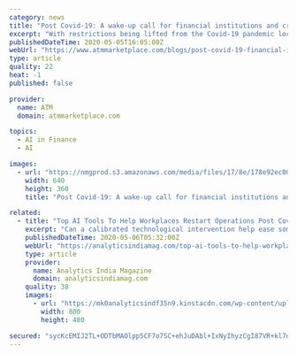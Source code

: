 ```yaml
---
category: news
title: "Post Covid-19: A wake-up call for financial institutions and credit unions"
excerpt: "With restrictions being lifted from the Covid-19 pandemic lockdown, financial institutions and credit unions should be thinking about how they will prepare for the \"new normal\" in a post-Covid-19 world."
publishedDateTime: 2020-05-05T16:05:00Z
webUrl: "https://www.atmmarketplace.com/blogs/post-covid-19-financial-institutions-and-credit-unions-get-ready-for-change/"
type: article
quality: 22
heat: -1
published: false

provider:
  name: ATM
  domain: atmmarketplace.com

topics:
  - AI in Finance
  - AI

images:
  - url: "https://nmgprod.s3.amazonaws.com/media/files/17/8e/178e92ec00714856396972c30bd35fef/cover_image_1588678310.jpg.640x360_q85_crop.jpg"
    width: 640
    height: 360
    title: "Post Covid-19: A wake-up call for financial institutions and credit unions"

related:
  - title: "Top AI Tools To Help Workplaces Restart Operations Post Covid-19 Lockdown"
    excerpt: "Can a calibrated technological intervention help ease some of the core modifications required to reset workplaces in a post-Covid-19 world?"
    publishedDateTime: 2020-05-06T05:32:00Z
    webUrl: "https://analyticsindiamag.com/top-ai-tools-to-help-workplaces-reopen-post-covid-19-lockdown/"
    type: article
    provider:
      name: Analytics India Magazine
      domain: analyticsindiamag.com
    quality: 38
    images:
      - url: "https://mk0analyticsindf35n9.kinstacdn.com/wp-content/uploads/2020/05/afivelayered.jpg"
        width: 800
        height: 480

secured: "sycKcEMIJ2TL+ODTbMAOlpp5CF7o7SC+ehJuDAbl+IxNyIhyzCgI87VR+kl7dkD44Xm6xhP6CpsJK/nO213H6LVnfvdbabuH8orFEYbasljHSaAKetf/2ANdR5wO2Adwy2/b3+hmnmD9ynj2WQgxFsWMsrosIheRJrU7B7jGwkVB4QTq9houM7Ywg7zIhy+IscqAjGwFOKWu4EJUJKCb6seRU6uvAIoBvgI4ym/ZtmcKEYNDD/eljrXU7cijOAuFe1L7pkvhub4LOfxpTrqZqtYNxtsxXks5THl1y9yh0+fw1K/HaEP1sd8gKiFNTHCb;12btTD2CYPFPxHnz84ypYg=="
---
```


